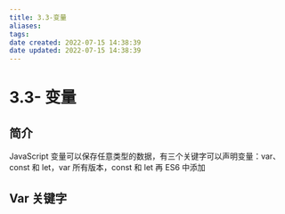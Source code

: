```yaml
---
title: 3.3-变量
aliases: 
tags: 
date created: 2022-07-15 14:38:39
date updated: 2022-07-15 14:38:39
---
```


# 3.3- 变量

## 简介
JavaScript 变量可以保存任意类型的数据，有三个关键字可以声明变量：var、const 和 let，var 所有版本，const 和 let 再 ES6 中添加
## Var 关键字
